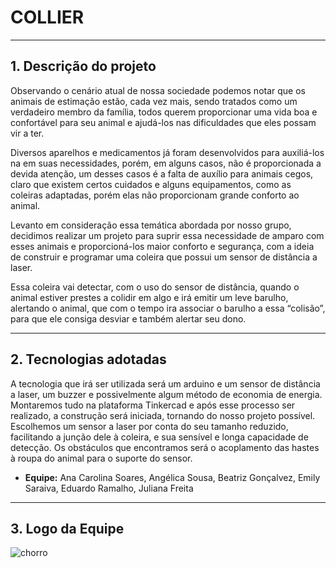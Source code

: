 # COLLIER
---
## 1. Descrição do projeto

Observando o cenário atual de nossa sociedade podemos notar que os animais de estimação estão, cada vez mais, sendo tratados como um verdadeiro membro da família, todos querem proporcionar uma vida boa e confortável para seu animal e ajudá-los nas dificuldades que eles possam vir a ter. 

Diversos aparelhos e medicamentos já foram desenvolvidos para auxiliá-los na em suas necessidades, porém, em alguns casos, não é proporcionada a devida atenção, um desses casos é a falta de auxílio para animais cegos, claro que existem certos cuidados e alguns equipamentos, como as coleiras adaptadas, porém elas não proporcionam grande conforto ao animal. 

Levanto em consideração essa temática abordada por nosso grupo, decidimos realizar um projeto para suprir essa necessidade de amparo com esses animais e proporcioná-los maior conforto e segurança, com a ideia de construir e programar uma coleira que possui um sensor de distância a laser. 

Essa coleira vai detectar, com o uso do sensor de distância, quando o animal estiver prestes a colidir em algo e irá emitir um leve barulho, alertando o animal, que com o tempo ira associar o barulho a essa “colisão”, para que ele consiga desviar e também alertar seu dono.

---

## 2. Tecnologias adotadas

 A tecnologia que irá ser utilizada será um arduino e um sensor de distância a laser, um buzzer e possivelmente algum método de economia de energia.
Montaremos tudo na plataforma Tinkercad e após esse processo ser realizado, a construção será iniciada, tornando do nosso projeto possível.  
 Escolhemos um sensor a laser por conta do seu tamanho reduzido, facilitando a junção dele à coleira, e sua sensível e longa capacidade de detecção.
 Os obstáculos que encontramos será o acoplamento das hastes à roupa do animal para o suporte do sensor.
 
 - **Equipe:** Ana Carolina Soares, Angélica Sousa, Beatriz Gonçalvez, Emily Saraiva, Eduardo Ramalho, Juliana Freita

---

## 3. Logo da Equipe

![chorro](https://user-images.githubusercontent.com/100946334/156784682-98db3330-6be7-4c14-b369-b00742380ab8.png)
